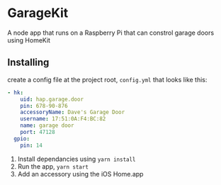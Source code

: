 # GarageKit

A node app that runs on a Raspberry Pi that can constrol garage doors using HomeKit

## Installing

create a config file at the project root, `config.yml` that looks like this:

```yml
- hk:
    uid: hap.garage.door
    pin: 678-90-876
    accessoryName: Dave's Garage Door
    username: 17:51:0A:F4:BC:82
    name: garage door
    port: 47128
  gpio:
    pin: 14
```

1. Install dependancies using `yarn install`
2. Run the app, `yarn start`
3. Add an accessory using the iOS Home.app
